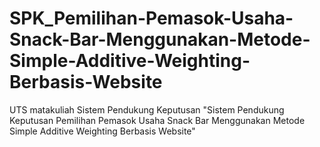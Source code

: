 # SPK_Pemilihan-Pemasok-Usaha-Snack-Bar-Menggunakan-Metode-Simple-Additive-Weighting-Berbasis-Website
UTS matakuliah Sistem Pendukung Keputusan "Sistem Pendukung Keputusan Pemilihan Pemasok Usaha Snack Bar Menggunakan Metode Simple Additive  Weighting Berbasis Website"
